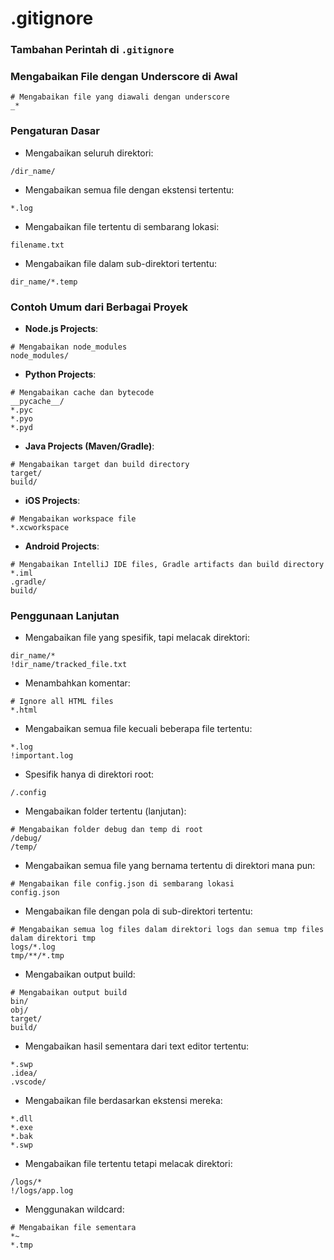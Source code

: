 # .gitignore

### Tambahan Perintah di `.gitignore`

### Mengabaikan File dengan Underscore di Awal

```PS
# Mengabaikan file yang diawali dengan underscore
_*
```

### Pengaturan Dasar

- Mengabaikan seluruh direktori:

```PS
/dir_name/
```

- Mengabaikan semua file dengan ekstensi tertentu:

```PS
*.log
```

- Mengabaikan file tertentu di sembarang lokasi:

```PS
filename.txt
```

- Mengabaikan file dalam sub-direktori tertentu:

```PS
dir_name/*.temp
```

### Contoh Umum dari Berbagai Proyek

- **Node.js Projects**:

```PS
# Mengabaikan node_modules
node_modules/
```

- **Python Projects**:

```PS
# Mengabaikan cache dan bytecode
__pycache__/
*.pyc
*.pyo
*.pyd
```

- **Java Projects (Maven/Gradle)**:

```PS
# Mengabaikan target dan build directory
target/
build/
```

- **iOS Projects**:

```PS
# Mengabaikan workspace file
*.xcworkspace
```

- **Android Projects**:

```PS
# Mengabaikan IntelliJ IDE files, Gradle artifacts dan build directory
*.iml
.gradle/
build/
```

### Penggunaan Lanjutan

- Mengabaikan file yang spesifik, tapi melacak direktori:

```PS
dir_name/*
!dir_name/tracked_file.txt
```

- Menambahkan komentar:

```PS
# Ignore all HTML files
*.html
```

- Mengabaikan semua file kecuali beberapa file tertentu:

```PS
*.log
!important.log
```

- Spesifik hanya di direktori root:

```PS
/.config
```

- Mengabaikan folder tertentu (lanjutan):

```PS
# Mengabaikan folder debug dan temp di root
/debug/
/temp/
```

- Mengabaikan semua file yang bernama tertentu di direktori mana pun:

```PS
# Mengabaikan file config.json di sembarang lokasi
config.json
```

- Mengabaikan file dengan pola di sub-direktori tertentu:

```PS
# Mengabaikan semua log files dalam direktori logs dan semua tmp files dalam direktori tmp
logs/*.log
tmp/**/*.tmp
```

- Mengabaikan output build:

```PS
# Mengabaikan output build
bin/
obj/
target/
build/
```

- Mengabaikan hasil sementara dari text editor tertentu:

```PS
*.swp
.idea/
.vscode/
```

- Mengabaikan file berdasarkan ekstensi mereka:

```PS
*.dll
*.exe
*.bak
*.swp
```

- Mengabaikan file tertentu tetapi melacak direktori:

```PS
/logs/*
!/logs/app.log
```

- Menggunakan wildcard:

```PS
# Mengabaikan file sementara
*~
*.tmp
```
